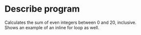 # Describe program
Calculates the sum of even integers between 0 and 20, inclusive.\
Shows an example of an inline for loop as well.
